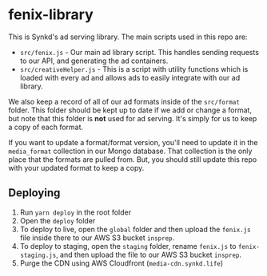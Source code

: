 # fenix-library
This is Synkd's ad serving library. The main scripts used in this repo are:

* `src/fenix.js` - Our main ad library script. This handles sending requests to our API, and generating the ad containers.
* `src/creativeHelper.js` - This is a script with utility functions which is loaded with every ad and allows ads to easily integrate with our ad library.

We also keep a record of all of our ad formats inside of the `src/format` folder. This folder should be kept up to date if we add or change a format, but note that this folder is **not** used for ad serving. It's simply for us to keep a copy of each format.

If you want to update a format/format version, you'll need to update it in the `media_format` collection in our Mongo database. That collection is the only place that the formats are pulled from. But, you should still update this repo with your updated format to keep a copy.

## Deploying

1. Run `yarn deploy` in the root folder
2. Open the `deploy` folder
3. To deploy to live, open the `global` folder and then upload the `fenix.js` file inside there to our AWS S3 bucket `insprep`.
4. To deploy to staging, open the `staging` folder, rename `fenix.js` to `fenix-staging.js`, and then upload the file to our AWS S3 bucket `insprep`.
4. Purge the CDN using AWS Cloudfront (`media-cdn.synkd.life`)